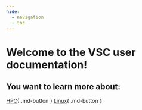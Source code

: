 ```yaml
---
hide:
  - navigation
  - toc
---
```



# Welcome to the VSC user documentation! 

## You want to learn more about:

[HPC](intro-HPC/ch_introduction.md){ .md-button }
[Linux](#){ .md-button }
